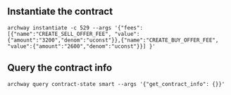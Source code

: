 ## Instantiate the contract
```archway instantiate -c 529 --args '{"fees":[{"name":"CREATE_SELL_OFFER_FEE", "value":{"amount":"3200","denom":"uconst"}},{"name":"CREATE_BUY_OFFER_FEE", "value":{"amount":"2600","denom":"uconst"}}] }' ```


## Query the contract info
```archway query contract-state smart --args '{"get_contract_info": {}}'  ```

